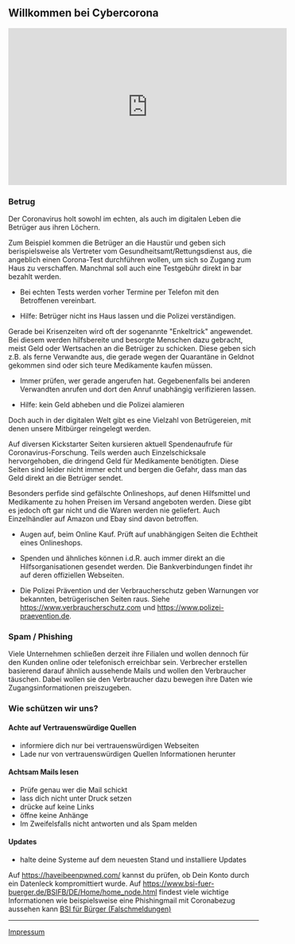 ## Willkommen bei Cybercorona
<div class="iframe-container">
<iframe width="560" height="315" src="https://www.youtube-nocookie.com/embed/GweBaP2jWug" frameborder="0" allow="accelerometer; autoplay; encrypted-media; gyroscope; picture-in-picture" allowfullscreen></iframe>
</div>


### Betrug
Der Coronavirus holt sowohl im echten, als auch im digitalen Leben die Betrüger aus ihren Löchern.

Zum Beispiel kommen die Betrüger an die Haustür und geben sich berispielsweise als Vertreter vom Gesundheitsamt/Rettungsdienst aus, die angeblich einen Corona-Test durchführen wollen, um sich so Zugang zum Haus zu verschaffen.
Manchmal soll auch eine Testgebühr direkt in bar bezahlt werden. 

* Bei echten Tests werden vorher Termine per Telefon mit den Betroffenen vereinbart.

* Hilfe: Betrüger nicht ins Haus lassen und die Polizei verständigen.

Gerade bei Krisenzeiten wird oft der sogenannte "Enkeltrick" angewendet. Bei diesem werden hilfsbereite und besorgte Menschen dazu gebracht, meist Geld oder Wertsachen an die Betrüger zu schicken. Diese geben sich z.B. als ferne Verwandte aus, die gerade wegen der Quarantäne in Geldnot gekommen sind oder sich teure Medikamente kaufen müssen.

* Immer prüfen, wer gerade angerufen hat. Gegebenenfalls bei anderen Verwandten anrufen und dort den Anruf unabhängig verifizieren lassen.

* Hilfe: kein Geld abheben und die Polizei alamieren

Doch auch in der digitalen Welt gibt es eine Vielzahl von Betrügereien, mit denen unsere Mitbürger reingelegt werden.

Auf diversen Kickstarter Seiten kursieren aktuell Spendenaufrufe für Coronavirus-Forschung. Teils werden auch Einzelschicksale hervorgehoben, die dringend Geld für Medikamente benötigten. Diese Seiten sind leider nicht immer echt und bergen die Gefahr, dass man das Geld direkt an die Betrüger sendet.

Besonders perfide sind gefälschte Onlineshops, auf denen Hilfsmittel und Medikamente zu hohen Preisen im Versand angeboten werden. Diese gibt es jedoch oft gar nicht und die Waren werden nie geliefert. Auch Einzelhändler auf Amazon und Ebay sind davon betroffen.

* Augen auf, beim Online Kauf. Prüft auf unabhängigen Seiten die Echtheit eines Onlineshops.

* Spenden und ähnliches können i.d.R. auch immer direkt an die Hilfsorganisationen gesendet werden. Die Bankverbindungen findet ihr auf deren offiziellen Webseiten.

* Die Polizei Prävention und der Verbraucherschutz geben Warnungen vor bekannten, betrügerischen Seiten raus.
Siehe <https://www.verbraucherschutz.com> und <https://www.polizei-praevention.de>.

### Spam / Phishing
Viele Unternehmen schließen derzeit ihre Filialen und wollen dennoch für den Kunden online oder telefonisch erreichbar sein. Verbrecher erstellen basierend darauf ähnlich aussehende Mails und wollen den Verbraucher täuschen. Dabei wollen sie den Verbraucher dazu bewegen ihre Daten wie Zugangsinformationen preiszugeben.



### Wie schützen wir uns?

#### Achte auf Vertrauenswürdige Quellen
* informiere dich nur bei vertrauenswürdigen Webseiten
* Lade nur von vertrauenswürdigen Quellen Informationen herunter

#### Achtsam Mails lesen
* Prüfe genau wer die Mail schickt 
* lass dich nicht unter Druck setzen
* drücke auf keine Links
* öffne keine Anhänge
* Im Zweifelsfalls nicht antworten und als Spam melden

#### Updates
* halte deine Systeme auf dem neuesten Stand und installiere Updates



Auf <https://haveibeenpwned.com/> kannst du prüfen, ob Dein Konto durch ein Datenleck kompromittiert wurde.
Auf <https://www.bsi-fuer-buerger.de/BSIFB/DE/Home/home_node.html> findest viele wichtige Informationen wie beispielsweise eine Phishingmail mit Coronabezug aussehen kann 
[BSI für Bürger (Falschmeldungen)](https://www.bsi-fuer-buerger.de/BSIFB/DE/Service/Aktuell/Informationen/Artikel/corona-falschmeldungen.html)


----
[Impressum](/impressum.html)
